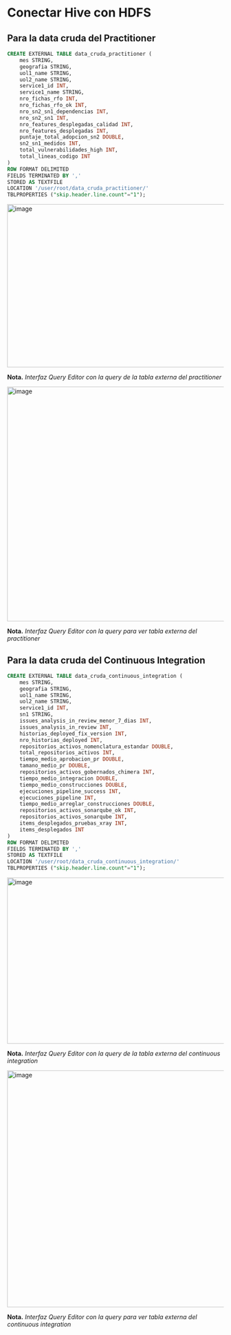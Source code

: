 # Conectar Hive con HDFS  

## Para la data cruda del Practitioner  

```sql
CREATE EXTERNAL TABLE data_cruda_practitioner (   
    mes STRING, 
    geografia STRING, 
    uol1_name STRING, 
    uol2_name STRING, 
    service1_id INT, 
    service1_name STRING, 
    nro_fichas_rfo INT, 
    nro_fichas_rfo_ok INT, 
    nro_sn2_sn1_dependencias INT, 
    nro_sn2_sn1 INT, 
    nro_features_desplegadas_calidad INT, 
    nro_features_desplegadas INT, 
    puntaje_total_adopcion_sn2 DOUBLE, 
    sn2_sn1_medidos INT, 
    total_vulnerabilidades_high INT, 
    total_lineas_codigo INT 
) 
ROW FORMAT DELIMITED 
FIELDS TERMINATED BY ',' 
STORED AS TEXTFILE 
LOCATION '/user/root/data_cruda_practitioner/' 
TBLPROPERTIES ("skip.header.line.count"="1");
```

<img width="886" height="379" alt="image" src="https://github.com/user-attachments/assets/71cfb2c1-d67d-44ac-aa86-17c45c6e3a09" />

**Nota.** *Interfaz Query Editor con la query de la tabla externa del practitioner* 

<img width="886" height="545" alt="image" src="https://github.com/user-attachments/assets/aea2234d-de19-4886-bc66-f739bbde04ca" />

**Nota.** *Interfaz Query Editor con la query para ver tabla externa del practitioner* 

## Para la data cruda del Continuous Integration

```sql
CREATE EXTERNAL TABLE data_cruda_continuous_integration (   
    mes STRING, 
    geografia STRING, 
    uol1_name STRING, 
    uol2_name STRING, 
    service1_id INT, 
    sn1 STRING, 
    issues_analysis_in_review_menor_7_dias INT, 
    issues_analysis_in_review INT, 
    historias_deployed_fix_version INT, 
    nro_historias_deployed INT, 
    repositorios_activos_nomenclatura_estandar DOUBLE, 
    total_repositorios_activos INT, 
    tiempo_medio_aprobacion_pr DOUBLE, 
    tamano_medio_pr DOUBLE, 
    repositorios_activos_gobernados_chimera INT, 
    tiempo_medio_integracion DOUBLE, 
    tiempo_medio_construcciones DOUBLE, 
    ejecuciones_pipeline_success INT, 
    ejecuciones_pipeline INT, 
    tiempo_medio_arreglar_construcciones DOUBLE, 
    repositorios_activos_sonarqube_ok INT, 
    repositorios_activos_sonarqube INT, 
    items_desplegados_pruebas_xray INT, 
    items_desplegados INT 
) 
ROW FORMAT DELIMITED 
FIELDS TERMINATED BY ',' 
STORED AS TEXTFILE 
LOCATION '/user/root/data_cruda_continuous_integration/' 
TBLPROPERTIES ("skip.header.line.count"="1");
```
<img width="886" height="386" alt="image" src="https://github.com/user-attachments/assets/d13b3655-39da-43de-836b-49212b5fa41e" />

**Nota.** *Interfaz Query Editor con la query de la tabla externa del continuous integration* 

<img width="886" height="550" alt="image" src="https://github.com/user-attachments/assets/45628e95-5a4e-4ada-a895-a30c5dbf5b91" />

**Nota.** *Interfaz Query Editor con la query para ver tabla externa del continuous integration* 
